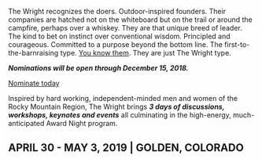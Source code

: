 The Wright recognizes the doers. Outdoor-inspired founders. Their companies are hatched not on the whiteboard but on the trail or around the campfire, perhaps over a whiskey. They are that unique breed of leader. The kind to bet on instinct over conventional wisdom. Principled and courageous. Committed to a purpose beyond the bottom line. The first-to-the-barnraising type. [You know them](#contenders). They are just The Wright type. 

***Nominations will be open through December 15, 2018.***

<a href="https://docs.google.com/forms/d/e/1FAIpQLSerC87m_DdyfAY0jZBn_Pj-7ObtWNcm-ualhXQrg5KcYDd3jQ/viewform" class="cta-button" target="_blank">Nominate today</a>


<div class="fb-video wright-explainer" data-href="https://www.facebook.com/SomethingIndependent/videos/261196837833319/" data-show-text="false"></div>

Inspired by hard working, independent-minded men and women of the Rocky Mountain Region, The Wright brings ***3 days of discussions, workshops, keynotes and events*** all culminating in the high-energy, much-anticipated Award Night program.

## APRIL 30 - MAY 3, 2019 | GOLDEN, COLORADO
